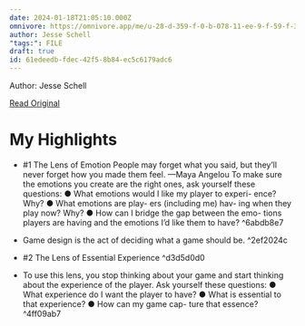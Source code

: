 ```yaml
---
date: 2024-01-18T21:05:10.000Z
omnivore: https://omnivore.app/me/u-28-d-359-f-0-b-078-11-ee-9-f-59-f-383-ecfb-7-a-89-the-artof-ga-18cf85f9326
author: Jesse Schell
"tags:": FILE
draft: true
id: 61edeedb-fdec-42f5-8b84-ec5c6179adc6
---
```


Author: Jesse Schell

[Read Original](https://omnivore.app/attachments/u/28d359f0-b078-11ee-9f59-f383ecfb7a89/TheArtofGameDesign-ABookofLenses-JesseSchell.pdf)

# My Highlights

- #1 The Lens of Emotion People may forget what you said, but they’ll never forget how you made  them feel. —Maya Angelou To make sure the emotions you create are the right ones, ask yourself these  questions: ● What emotions would I  like my player to experi- ence? Why? ● What emotions are play- ers (including me) hav- ing when they play now?  Why? ● How can I bridge the  gap between the emo- tions players are having  and the emotions I’d like  them to have? ^6abdb8e7

- Game design is the act of deciding what a game should be. ^2ef2024c

- #2 The Lens of Essential Experience ^d3d5d0d0

- To use this lens, you stop  thinking about your game  and start thinking about the  experience of the player. Ask  yourself these questions: ● What experience do I  want the player to have? ● What is essential to that  experience? ● How can my game cap- ture that essence? ^4ff09ab7

